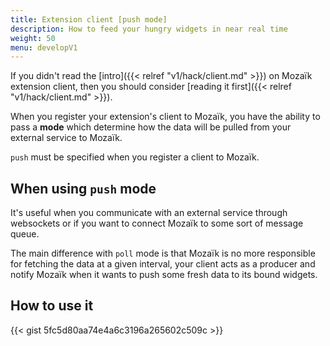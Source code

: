 ```yaml
---
title: Extension client [push mode]
description: How to feed your hungry widgets in near real time
weight: 50
menu: developV1
---
```

If you didn't read the [intro]({{< relref "v1/hack/client.md" >}}) on Mozaïk extension client,
then you should consider [reading it first]({{< relref "v1/hack/client.md" >}}).

When you register your extension's client to Mozaïk, you have the ability to pass a **mode**
which determine how the data will be pulled from your external service to Mozaïk.

`push` must be specified when you register a client to Mozaïk.

## When using `push` mode

It's useful when you communicate with an external service through websockets or if you want
to connect Mozaïk to some sort of message queue.

The main difference with `poll` mode is that Mozaïk is no more responsible for fetching the data
at a given interval, your client acts as a producer and notify Mozaïk when it wants to push
some fresh data to its bound widgets.

## How to use it

{{< gist 5fc5d80aa74e4a6c3196a265602c509c >}}